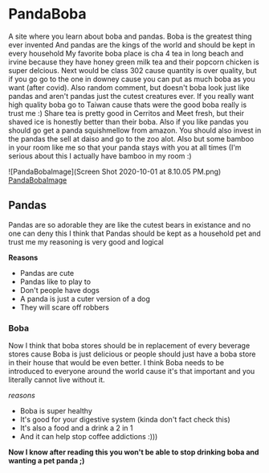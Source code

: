# PandaBoba
A site where you learn about boba and pandas.
Boba is the greatest thing ever invented 
And pandas are the kings of the world and should be kept in every household
My favorite boba place is cha 4 tea in long beach and irvine because they have honey green milk tea and their popcorn chicken is super delcious. 
Next would be class 302 cause quantity is over quality, but if you go go to the one in downey cause you can put as much boba as you want (after covid).
Also random comment, but doesn't boba look just like pandas and aren't pandas just the cutest creatures ever. 
If you really want high quality boba go to Taiwan cause thats were the good boba really is trust me :) 
Share tea is pretty good in Cerritos and Meet fresh, but their shaved ice is honestly better than their boba. 
Also if you like pandas you should go get a panda squishmellow from amazon. You should also invest in the pandas the sell at daiso and go to the zoo alot. 
Also but some bamboo in your room like me so that your panda stays with you at all times (I'm serious about this I actually have bamboo in my room :)

![PandaBobaImage](Screen Shot 2020-10-01 at 8.10.05 PM.png)
[PandaBobaImage](https://www.pngitem.com/so/tumblr-transparent/31/)
## Pandas
Pandas are so adorable they are like the cutest bears in existance and no one can deny this
I think that Pandas should be kept as a household pet and trust me my reasoning is very good and logical

**Reasons**
- Pandas are cute 
- Pandas like to play to
- Don't people have dogs 
- A panda is just a cuter version of a dog
- They will scare off robbers 

### Boba
Now I think that boba stores should be in replacement of every beverage stores cause Boba is just delicious
or people should just have a boba store in their house that would be even better. I think Boba needs to be introduced to everyone around the world cause it's that important and you literally cannot live without it. 

_reasons_ 
- Boba is super healthy 
- It's good for your digestive system (kinda don't fact check this) 
- It's also a food and a drink a 2 in 1 
- And it can help stop coffee addictions :))) 

**Now I know after reading this you won't be able to stop drinking boba and wanting a pet panda ;)**
